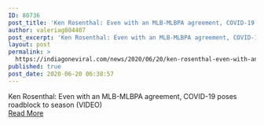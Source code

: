 ```yaml
---
ID: 80736
post_title: 'Ken Rosenthal: Even with an MLB-MLBPA agreement, COVID-19 poses roadblock to season (VIDEO)'
author: valeriag804407
post_excerpt: 'Ken Rosenthal: Even with an MLB-MLBPA agreement, COVID-19 poses roadblock to season (VIDEO)'
layout: post
permalink: >
  https://indiagoneviral.com/news/2020/06/20/ken-rosenthal-even-with-an-mlb-mlbpa-agreement-covid-19-poses-roadblock-to-season-video/80736/valeriag804407/
published: true
post_date: 2020-06-20 06:38:57
---
```

Ken Rosenthal: Even with an MLB-MLBPA agreement, COVID-19 poses roadblock to season (VIDEO)<br/><a href="https://www.foxsports.com/watch/mlb-whiparound/video/1753201731598" class="button purchase" rel="nofollow noopener noreferrer" target="_blank">Read More</a>